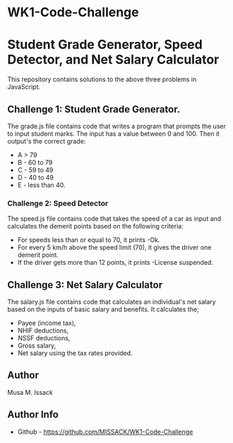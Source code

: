 # WK1-Code-Challenge

# Student Grade Generator, Speed Detector, and Net Salary Calculator

This repository contains solutions to the above three problems in JavaScript.

## Challenge 1: Student Grade Generator.

The grade.js file contains code that writes a program that prompts the user to input student marks. The input has a value between 0 and 100. Then it output's the correct grade:

- A > 79
- B - 60 to 79
- C - 59 to 49
- D - 40 to 49
- E - less than 40.

### Challenge 2: Speed Detector
The speed.js file contains code that takes the speed of a car as input and calculates the demerit points based on the following criteria:

- For speeds less than or equal to 70, it prints -Ok.
- For every 5 km/h above the speed limit (70), it gives the driver one demerit point.
- If the driver gets more than 12 points, it prints -License suspended.

## Challenge 3: Net Salary Calculator


The salary.js file contains code that calculates an individual's net salary based on the inputs of basic salary and benefits. 
It calculates the;
* Payee (income tax), 
* NHIF deductions,
* NSSF deductions, 
* Gross salary,
* Net salary using the tax rates provided.

## Author

Musa M. Issack

## Author Info

- Github - https://github.com/MISSACK/WK1-Code-Challenge




